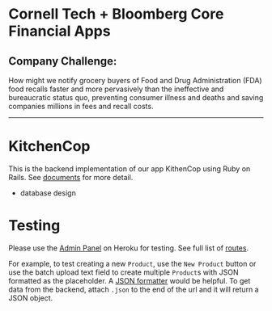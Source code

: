 # Cornell Tech + Bloomberg Core Financial Apps
## Company Challenge:
How might we notify grocery buyers of Food and Drug Administration (FDA) food recalls faster and more pervasively than the ineffective and bureaucratic status quo, preventing consumer illness and deaths and saving companies millions in fees and recall costs.
***
# KitchenCop
This is the backend implementation of our app KithenCop using Ruby on Rails. See [documents](https://github.com/amberMZ/bloomberg_fda/tree/master/document) for more detail. 
* database design

# Testing
Please use the [Admin Panel](https://kitchencop.herokuapp.com) on Heroku for testing. See full list of [routes](https://github.com/amberMZ/bloomberg_fda/blob/master/document/routes.txt).


For example, to test creating a new `Product`, use the `New Product` button or use the batch upload text field to create multiple `Product`s with JSON formatted as the placeholder. A [JSON formatter](https://jsonformatter.curiousconcept.com/) would be helpful.
To get data from the backend, attach `.json` to the end of the url and it will return a JSON object. 
